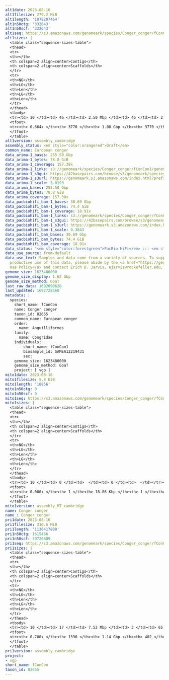 ```yaml
---
alt1date: 2023-08-16
alt1filesize: 279.2 MiB
alt1length: '1078207464'
alt1n50ctg: '332643'
alt1n50scf: '332643'
alt1seq: https://s3.amazonaws.com/genomeark/species/Conger_conger/fConCon1/assembly_cambridge/fConCon1.alt.asm.20230816.fasta.gz
alt1sizes: |
  <table class="sequence-sizes-table">
  <thead>
  <tr>
  <th></th>
  <th colspan=2 align=center>Contigs</th>
  <th colspan=2 align=center>Scaffolds</th>
  </tr>
  <tr>
  <th>NG</th>
  <th>LG</th>
  <th>Len</th>
  <th>LG</th>
  <th>Len</th>
  </tr>
  </thead>
  <tbody>
  <tr><td> 10 </td><td> 46 </td><td> 2.50 Mbp </td><td> 46 </td><td> 2.50 Mbp </td></tr><tr><td> 20 </td><td> 130 </td><td> 1.57 Mbp </td><td> 130 </td><td> 1.57 Mbp </td></tr><tr><td> 30 </td><td> 257 </td><td> 1.04 Mbp </td><td> 257 </td><td> 1.04 Mbp </td></tr><tr><td> 40 </td><td> 460 </td><td> 0.63 Mbp </td><td> 460 </td><td> 0.63 Mbp </td></tr><tr style="background-color:#cccccc;"><td> 50 </td><td> 815 </td><td> 332.64 Kbp </td><td> 815 </td><td> 332.64 Kbp </td></tr><tr><td> 60 </td><td> 1642 </td><td> 114.15 Kbp </td><td> 1642 </td><td> 114.15 Kbp </td></tr><tr><td> 70 </td><td> 0 </td><td>  </td><td> 0 </td><td>  </td></tr><tr><td> 80 </td><td> 0 </td><td>  </td><td> 0 </td><td>  </td></tr><tr><td> 90 </td><td> 0 </td><td>  </td><td> 0 </td><td>  </td></tr><tr><td> 100 </td><td> 0 </td><td>  </td><td> 0 </td><td>  </td></tr></tbody>
  <tfoot>
  <tr><th> 0.664x </th><th> 3770 </th><th> 1.08 Gbp </th><th> 3770 </th><th> 1.08 Gbp </th></tr>
  </tfoot>
  </table>
alt1version: assembly_cambridge
assembly_status: <em style="color:orangered">Draft</em>
common_name: European conger
data_arima-1_bases: 255.50 Gbp
data_arima-1_bytes: 78.8 GiB
data_arima-1_coverage: 157.38x
data_arima-1_links: s3://genomeark/species/Conger_conger/fConCon1/genomic_data/arima/<br>
data_arima-1_s3gui: https://42basepairs.com/browse/s3/genomeark/species/Conger_conger/fConCon1/genomic_data/arima/
data_arima-1_s3url: https://genomeark.s3.amazonaws.com/index.html?prefix=species/Conger_conger/fConCon1/genomic_data/arima/
data_arima-1_scale: 3.0193
data_arima_bases: 255.50 Gbp
data_arima_bytes: 78.8 GiB
data_arima_coverage: 157.38x
data_pacbiohifi_bam-1_bases: 30.69 Gbp
data_pacbiohifi_bam-1_bytes: 74.4 GiB
data_pacbiohifi_bam-1_coverage: 18.91x
data_pacbiohifi_bam-1_links: s3://genomeark/species/Conger_conger/fConCon1/genomic_data/pacbio_hifi/<br>
data_pacbiohifi_bam-1_s3gui: https://42basepairs.com/browse/s3/genomeark/species/Conger_conger/fConCon1/genomic_data/pacbio_hifi/
data_pacbiohifi_bam-1_s3url: https://genomeark.s3.amazonaws.com/index.html?prefix=species/Conger_conger/fConCon1/genomic_data/pacbio_hifi/
data_pacbiohifi_bam-1_scale: 0.3843
data_pacbiohifi_bam_bases: 30.69 Gbp
data_pacbiohifi_bam_bytes: 74.4 GiB
data_pacbiohifi_bam_coverage: 18.91x
data_status: '<em style="color:forestgreen">PacBio HiFi</em> ::: <em style="color:forestgreen">Arima</em>'
data_use_source: from-default
data_use_text: Samples and data come from a variety of sources. To support fair and
  productive use of this data, please abide by the <a href="https://genome10k.soe.ucsc.edu/data-use-policies/">Data
  Use Policy</a> and contact Erich D. Jarvis, ejarvis@rockefeller.edu, with any questions.
genome_size: 1623480000
genome_size_display: 1.62 Gbp
genome_size_method: GoaT
last_raw_data: 1692090628
last_updated: 1692728560
metadata: |
  species:
    short_name: fConCon
    name: Conger conger
    taxon_id: 82655
    common_name: European conger
    order:
      name: Anguilliformes
    family:
      name: Congridae
    individuals:
      - short_name: fConCon1
        biosample_id: SAMEA12219431
        sex:
    genome_size: 1623480000
    genome_size_method: GoaT
    project: [ vgp ]
mito1date: 2023-08-16
mito1filesize: 5.8 KiB
mito1length: '18856'
mito1n50ctg: 0
mito1n50scf: 0
mito1seq: https://s3.amazonaws.com/genomeark/species/Conger_conger/fConCon1/assembly_MT_cambridge/fConCon1.MT.20230816.fasta.gz
mito1sizes: |
  <table class="sequence-sizes-table">
  <thead>
  <tr>
  <th></th>
  <th colspan=2 align=center>Contigs</th>
  <th colspan=2 align=center>Scaffolds</th>
  </tr>
  <tr>
  <th>NG</th>
  <th>LG</th>
  <th>Len</th>
  <th>LG</th>
  <th>Len</th>
  </tr>
  </thead>
  <tbody>
  <tr><td> 10 </td><td> 0 </td><td>  </td><td> 0 </td><td>  </td></tr><tr><td> 20 </td><td> 0 </td><td>  </td><td> 0 </td><td>  </td></tr><tr><td> 30 </td><td> 0 </td><td>  </td><td> 0 </td><td>  </td></tr><tr><td> 40 </td><td> 0 </td><td>  </td><td> 0 </td><td>  </td></tr><tr style="background-color:#cccccc;"><td> 50 </td><td> 0 </td><td style="background-color:#ff8888;">  </td><td> 0 </td><td style="background-color:#ff8888;">  </td></tr><tr><td> 60 </td><td> 0 </td><td>  </td><td> 0 </td><td>  </td></tr><tr><td> 70 </td><td> 0 </td><td>  </td><td> 0 </td><td>  </td></tr><tr><td> 80 </td><td> 0 </td><td>  </td><td> 0 </td><td>  </td></tr><tr><td> 90 </td><td> 0 </td><td>  </td><td> 0 </td><td>  </td></tr><tr><td> 100 </td><td> 0 </td><td>  </td><td> 0 </td><td>  </td></tr></tbody>
  <tfoot>
  <tr><th> 0.000x </th><th> 1 </th><th> 18.86 Kbp </th><th> 1 </th><th> 18.86 Kbp </th></tr>
  </tfoot>
  </table>
mito1version: assembly_MT_cambridge
name: Conger conger
name_: Conger_conger
pri1date: 2023-08-16
pri1filesize: 310.6 MiB
pri1length: '1136417800'
pri1n50ctg: 1615466
pri1n50scf: 39726889
pri1seq: https://s3.amazonaws.com/genomeark/species/Conger_conger/fConCon1/assembly_cambridge/fConCon1.pri.asm.20230816.fasta.gz
pri1sizes: |
  <table class="sequence-sizes-table">
  <thead>
  <tr>
  <th></th>
  <th colspan=2 align=center>Contigs</th>
  <th colspan=2 align=center>Scaffolds</th>
  </tr>
  <tr>
  <th>NG</th>
  <th>LG</th>
  <th>Len</th>
  <th>LG</th>
  <th>Len</th>
  </tr>
  </thead>
  <tbody>
  <tr><td> 10 </td><td> 17 </td><td> 7.52 Mbp </td><td> 3 </td><td> 65.24 Mbp </td></tr><tr><td> 20 </td><td> 44 </td><td> 5.30 Mbp </td><td> 5 </td><td> 51.85 Mbp </td></tr><tr><td> 30 </td><td> 81 </td><td> 3.76 Mbp </td><td> 8 </td><td> 48.82 Mbp </td></tr><tr><td> 40 </td><td> 134 </td><td> 2.61 Mbp </td><td> 12 </td><td> 42.41 Mbp </td></tr><tr style="background-color:#cccccc;"><td> 50 </td><td> 213 </td><td style="background-color:#88ff88;"> 1.62 Mbp </td><td> 16 </td><td style="background-color:#88ff88;"> 39.73 Mbp </td></tr><tr><td> 60 </td><td> 374 </td><td> 0.65 Mbp </td><td> 20 </td><td> 29.40 Mbp </td></tr><tr><td> 70 </td><td> 0 </td><td>  </td><td> 0 </td><td>  </td></tr><tr><td> 80 </td><td> 0 </td><td>  </td><td> 0 </td><td>  </td></tr><tr><td> 90 </td><td> 0 </td><td>  </td><td> 0 </td><td>  </td></tr><tr><td> 100 </td><td> 0 </td><td>  </td><td> 0 </td><td>  </td></tr></tbody>
  <tfoot>
  <tr><th> 0.700x </th><th> 1390 </th><th> 1.14 Gbp </th><th> 402 </th><th> 1.14 Gbp </th></tr>
  </tfoot>
  </table>
pri1version: assembly_cambridge
project:
- vgp
short_name: fConCon
taxon_id: 82655
---
```

